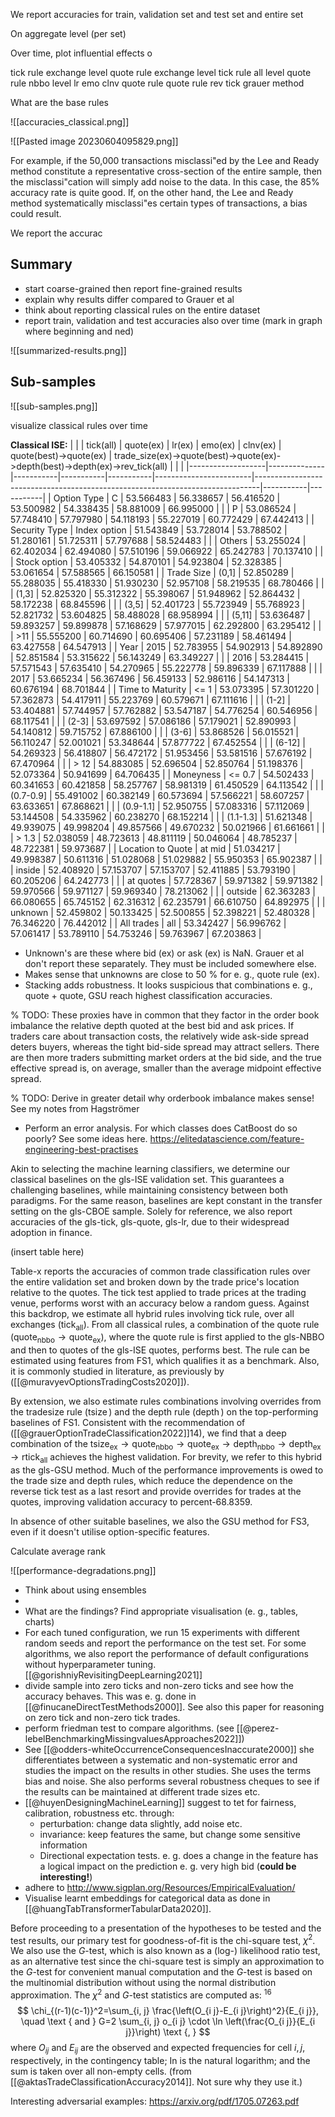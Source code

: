 
We report accuracies for train, validation set and test set and entire set


On aggregate level (per set)

Over time, plot influential effects o


tick rule exchange level
quote rule exchange level
tick rule all level
quote rule nbbo level
lr
emo
clnv
quote rule quote rule rev tick
grauer method

What are the base 
rules

![[accuracies_classical.png]]

![[Pasted image 20230604095829.png]]


For example, if the 50,000 transactions misclassi"ed by the Lee and Ready method constitute a representative cross-section of the entire sample, then the misclassi"cation will simply add noise to the data. In this case, the 85% accuracy rate is quite good. If, on the other hand, the Lee and Ready method systematically misclassi"es certain types of transactions, a bias could result.

We report the accurac

## Summary
- start coarse-grained then report fine-grained results
- explain why results differ compared to Grauer et al
- think about reporting classical rules on the entire dataset
- report train, validation and test accuracies also over time (mark in graph where beginning and ned)

![[summarized-results.png]]





## Sub-samples
![[sub-samples.png]]

visualize classical rules over time 




**Classical ISE:**
| | | tick(all)         | quote(ex)    | lr(ex)    | emo(ex)   | clnv(ex)  | quote(best)->quote(ex) | trade_size(ex)->quote(best)->quote(ex)->depth(best)->depth(ex)->rev_tick(all) |           |           |
|-------------------|--------------|-----------|-----------|-----------|------------------------|-------------------------------------------------------------------------------|-----------|-----------|
| Option Type       | C            | 53.566483 | 56.338657 | 56.416520 | 53.500982              | 54.338435                                                                     | 58.881009 | 66.995000 |
|                   | P            | 53.086524 | 57.748410 | 57.797980 | 54.118193              | 55.227019                                                                     | 60.772429 | 67.442413 |
| Security Type     | Index option | 51.543849 | 53.728014 | 53.788502 | 51.280161              | 51.725311                                                                     | 57.797688 | 58.524483 |
|                   | Others       | 53.255024 | 62.402034 | 62.494080 | 57.510196              | 59.066922                                                                     | 65.242783 | 70.137410 |
|                   | Stock option | 53.405332 | 54.870101 | 54.923804 | 52.328385              | 53.061654                                                                     | 57.588565 | 66.150581 |
| Trade Size        | (0,1]        | 52.850289 | 55.288035 | 55.418330 | 51.930230              | 52.957108                                                                     | 58.219535 | 68.780466 |
|                   | (1,3]        | 52.825320 | 55.312322 | 55.398067 | 51.948962              | 52.864432                                                                     | 58.172238 | 68.845596 |
|                   | (3,5]        | 52.401723 | 55.723949 | 55.768923 | 52.821732              | 53.604825                                                                     | 58.488028 | 68.958994 |
|                   | (5,11]       | 53.636487 | 59.893257 | 59.899878 | 57.168629              | 57.977015                                                                     | 62.292800 | 63.295412 |
|                   | >11          | 55.555200 | 60.714690 | 60.695406 | 57.231189              | 58.461494                                                                     | 63.427558 | 64.547913 |
| Year              | 2015         | 52.783955 | 54.902913 | 54.892890 | 52.851584              | 53.315622                                                                     | 56.143249 | 63.349227 |
|                   | 2016         | 53.284415 | 57.571543 | 57.635410 | 54.270965              | 55.222778                                                                     | 59.896339 | 67.117888 |
|                   | 2017         | 53.665234 | 56.367496 | 56.459133 | 52.986116              | 54.147313                                                                     | 60.676194 | 68.701844 |
| Time to Maturity  | <= 1         | 53.073395 | 57.301220 | 57.362873 | 54.417911              | 55.223769                                                                     | 60.579671 | 67.111616 |
|                   | (1-2]        | 53.404881 | 57.744957 | 57.762882 | 53.547187              | 54.776254                                                                     | 60.546956 | 68.117541 |
|                   | (2-3]        | 53.697592 | 57.086186 | 57.179021 | 52.890993              | 54.140812                                                                     | 59.715752 | 67.886100 |
|                   | (3-6]        | 53.868526 | 56.015521 | 56.110247 | 52.001021              | 53.348644                                                                     | 57.877722 | 67.452554 |
|                   | (6-12]       | 54.269323 | 56.418807 | 56.472172 | 51.953456              | 53.581516                                                                     | 57.676192 | 67.470964 |
|                   | > 12         | 54.883085 | 52.696504 | 52.850764 | 51.198376              | 52.073364                                                                     | 50.941699 | 64.706435 |
| Moneyness         | <= 0.7       | 54.502433 | 60.341653 | 60.421858 | 58.257767              | 58.981319                                                                     | 61.450529 | 64.113542 |
|                   | (0.7-0.9]    | 55.491002 | 60.382149 | 60.573694 | 57.566221              | 58.607257                                                                     | 63.633651 | 67.868621 |
|                   | (0.9-1.1]    | 52.950755 | 57.083316 | 57.112069 | 53.144508              | 54.335962                                                                     | 60.238270 | 68.152214 |
|                   | (1.1-1.3]    | 51.621348 | 49.939075 | 49.998204 | 49.857566              | 49.670232                                                                     | 50.021966 | 61.661661 |
|                   | > 1.3        | 52.038059 | 48.723613 | 48.811119 | 50.046064              | 48.785237                                                                     | 48.722381 | 59.973687 |
| Location to Quote | at mid       | 51.034217 | 49.998387 | 50.611316 | 51.028068              | 51.029882                                                                     | 55.950353 | 65.902387 |
|                   | inside       | 52.408920 | 57.153707 | 57.153707 | 52.411885              | 53.793190                                                                     | 60.205206 | 64.242773 |
|                   | at quotes    | 57.728367 | 59.971382 | 59.971382 | 59.970566              | 59.971127                                                                     | 59.969340 | 78.213062 |
|                   | outside      | 62.363283 | 66.080655 | 65.745152 | 62.316312              | 62.235791                                                                     | 66.610750 | 64.892975 |
|                   | unknown      | 52.459802 | 50.133425 | 52.500855 | 52.398221              | 52.480328                                                                     | 76.346220 | 76.442012 |
| All trades        | all          | 53.342427 | 56.996762 | 57.061417 | 53.789110              | 54.753246                                                                     | 59.763967 | 67.203863 |

- Unknown's are these where bid (ex) or ask (ex) is NaN. Grauer et al don't report these separately. They must be included somewhere else.
- Makes sense that unknowns are close to 50 % for e. g., quote rule (ex). 
- Stacking adds robustness. It looks suspicious that combinations e. g., quote + quote, GSU reach highest classification accuracies.




% TODO: These proxies have in common that they factor in the order book imbalance the relative depth quoted at the best bid and ask prices. If traders care about transaction costs, the relatively wide ask-side spread deters buyers, whereas the tight bid-side spread may attract sellers. There are then more traders submitting market orders at the bid side, and the true effective spread is, on average, smaller than the average midpoint effective spread.

% TODO: Derive in greater detail why orderbook imbalance makes sense! See my notes from Hagströmer

- Perform an error analysis. For which classes does CatBoost do so poorly? See some ideas here. https://elitedatascience.com/feature-engineering-best-practises



Akin to selecting the machine learning classifiers, we determine our classical baselines on the gls-ISE validation set. This guarantees a challenging baselines, while maintaining consistency between both paradigms. For the same reason, baselines are kept constant in the transfer setting on the gls-CBOE sample. Solely for reference, we also report accuracies of the gls-tick, gls-quote, gls-lr, due to their widespread adoption in finance.

(insert table here)

Table-x reports the accuracies of common trade classification rules over the entire validation set and broken down by the trade price's location relative to the quotes. The tick test applied to trade prices at the trading venue, performs worst with an accuracy below a random guess. Against this backdrop, we estimate all hybrid rules involving tick rule, over all exchanges ($\operatorname{tick}_{\text{all}}$). From all classical rules, a combination of the quote rule ($\operatorname{quote}_{\text{nbbo}} \to \operatorname{quote}_{\text{ex}}$), where the quote rule is first applied to the gls-NBBO and then to quotes of the gls-ISE quotes, performs best. The rule can be estimated using features from FS1, which qualifies it as a benchmark. Also, it is commonly studied in literature, as previously by ([[@muravyevOptionsTradingCosts2020]]).

By extension, we also estimate rules combinations involving overrides from the tradesize rule ($\operatorname{tsize}$) and the depth rule ($\operatorname{depth}$) on the top-performing baselines of FS1. Consistent with the recommendation of ([[@grauerOptionTradeClassification2022]]14), we find that a deep combination of the $\operatorname{tsize}_{\text{ex}} \to \operatorname{quote}_{\text{nbbo}} \to \operatorname{quote}_{\text{ex}} \to \operatorname{depth}_{\text{nbbo}} \to \operatorname{depth}_{\text{ex}} \to \operatorname{rtick}_{\text{all}}$ achieves the highest validation. For brevity, we refer to this hybrid as the gls-GSU method. Much of the performance improvements is owed to the trade size and depth rules, which reduce the dependence on the reverse tick test as a last resort and provide overrides for trades at the quotes, improving validation accuracy to percent-68.8359. 

In absence of other suitable baselines, we also the GSU method for FS3, even if it doesn't utilise option-specific features.

Calculate average rank


![[performance-degradations.png]]


- Think about using ensembles
- 
- What are the findings? Find appropriate visualisation (e. g., tables, charts)
-  For each tuned configuration, we run 15 experiments with different random seeds and report the performance on the test set. For some algorithms, we also report the performance of default configurations without hyperparameter tuning. [[@gorishniyRevisitingDeepLearning2021]]
- divide sample into zero ticks and non-zero ticks and see how the accuracy behaves. This was e. g. done in [[@finucaneDirectTestMethods2000]]. See also this paper for reasoning on zero tick and non-zero tick trades.
- perform friedman test to compare algorithms. (see [[@perez-lebelBenchmarkingMissingvaluesApproaches2022]])
- See [[@odders-whiteOccurrenceConsequencesInaccurate2000]] she differentiates between a systematic and non-systematic error and studies the impact on the results in other studies. She uses the terms bias and noise. She also performs several robustness cheques to see if the results can be maintained at different trade sizes etc.
- [[@huyenDesigningMachineLearning]] suggest to tet for fairness, calibration, robustness etc. through:
	- perturbation: change data slightly, add noise etc.
	- invariance: keep features the same, but change some sensitive information
	- Directional expectation tests. e. g. does a change in the feature has a logical impact on the prediction e. g. very high bid (**could be interesting!**)
- adhere to http://www.sigplan.org/Resources/EmpiricalEvaluation/
- Visualise learnt embeddings for categorical data as done in [[@huangTabTransformerTabularData2020]]. 



Before proceeding to a presentation of the hypotheses to be tested and the test results, our primary test for goodness-of-fit is the chi-square test, $\chi^2$. We also use the $G$-test, which is also known as a (log-) likelihood ratio test, as an alternative test since the chi-square test is simply an approximation to the $G$-test for convenient manual computation and the $G$-test is based on the multinomial distribution without using the normal distribution approximation. The $\chi^2$ and $G$-test statistics are computed as: ${ }^{16}$
$$
\chi_{(r-1)(c-1)}^2=\sum_{i, j} \frac{\left(O_{i j}-E_{i j}\right)^2}{E_{i j}}, \quad \text { and } G=2 \sum_{i, j} o_{i j} \cdot \ln \left(\frac{O_{i j}}{E_{i j}}\right) \text {, }
$$
where $O_{i j}$ and $E_{i j}$ are the observed and expected frequencies for cell $i, j$, respectively, in the contingency table; In is the natural logarithm; and the sum is taken over all non-empty cells. (from [[@aktasTradeClassificationAccuracy2014]]. Not sure why they use it.)


Interesting adversarial examples: https://arxiv.org/pdf/1705.07263.pdf



